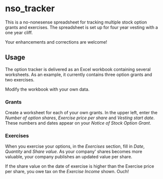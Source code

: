 # nso_tracker
This is a no-nonesense spreadsheet for tracking multiple stock option grants and exercises.
The spreadsheet is set up for four year vesting with a one year cliff.

Your enhancements and corrections are welcome!

## Usage
The option tracker is delivered as an Excel workbook containing several worksheets.  As an example,
it currently contains three option grants and two exercises.

Modify the workbook with your own data.
 
### Grants
Create a worksheet for each of your own grants. In the upper left, enter the *Number of option shares*,
*Exercise price per share* and *Vesting start date*. These numbers and dates appear on your
*Notice of Stock Option Grant*.
 
### Exercises
When you exercise your options, in the *Exercises* section, fill in *Date*, *Quantity* and *Share value*.
As your company' shares becomes more valuable, your company publishes an updated value per share.

If the share value on the date of exercise is higher than the Exercise price per share, you owe tax
on the *Exercise Income* shown.  Ouch!
